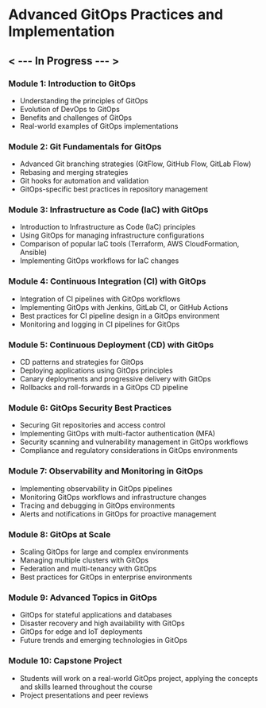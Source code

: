 # Advanced GitOps Practices and Implementation

## < --- In Progress --- >

### Module 1: Introduction to GitOps

- Understanding the principles of GitOps
- Evolution of DevOps to GitOps
- Benefits and challenges of GitOps
- Real-world examples of GitOps implementations

### Module 2: Git Fundamentals for GitOps

- Advanced Git branching strategies (GitFlow, GitHub Flow, GitLab Flow)
- Rebasing and merging strategies
- Git hooks for automation and validation
- GitOps-specific best practices in repository management

### Module 3: Infrastructure as Code (IaC) with GitOps

- Introduction to Infrastructure as Code (IaC) principles
- Using GitOps for managing infrastructure configurations
- Comparison of popular IaC tools (Terraform, AWS CloudFormation, Ansible)
- Implementing GitOps workflows for IaC changes

### Module 4: Continuous Integration (CI) with GitOps

- Integration of CI pipelines with GitOps workflows
- Implementing GitOps with Jenkins, GitLab CI, or GitHub Actions
- Best practices for CI pipeline design in a GitOps environment
- Monitoring and logging in CI pipelines for GitOps

### Module 5: Continuous Deployment (CD) with GitOps

- CD patterns and strategies for GitOps
- Deploying applications using GitOps principles
- Canary deployments and progressive delivery with GitOps
- Rollbacks and roll-forwards in a GitOps CD pipeline

### Module 6: GitOps Security Best Practices

- Securing Git repositories and access control
- Implementing GitOps with multi-factor authentication (MFA)
- Security scanning and vulnerability management in GitOps workflows
- Compliance and regulatory considerations in GitOps environments

### Module 7: Observability and Monitoring in GitOps

- Implementing observability in GitOps pipelines
- Monitoring GitOps workflows and infrastructure changes
- Tracing and debugging in GitOps environments
- Alerts and notifications in GitOps for proactive management

### Module 8: GitOps at Scale

- Scaling GitOps for large and complex environments
- Managing multiple clusters with GitOps
- Federation and multi-tenancy with GitOps
- Best practices for GitOps in enterprise environments

### Module 9: Advanced Topics in GitOps

- GitOps for stateful applications and databases
- Disaster recovery and high availability with GitOps
- GitOps for edge and IoT deployments
- Future trends and emerging technologies in GitOps

### Module 10: Capstone Project

- Students will work on a real-world GitOps project, applying the concepts and skills learned throughout the course
- Project presentations and peer reviews
